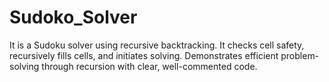# Sudoko_Solver
It is a Sudoku solver using recursive backtracking. It checks cell safety, recursively fills cells, and initiates solving. Demonstrates efficient problem-solving through recursion with clear, well-commented code.

